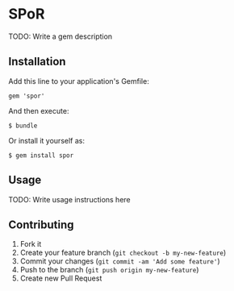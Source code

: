 # SPoR

TODO: Write a gem description

## Installation

Add this line to your application's Gemfile:

    gem 'spor'

And then execute:

    $ bundle

Or install it yourself as:

    $ gem install spor

## Usage

TODO: Write usage instructions here

## Contributing

1. Fork it
2. Create your feature branch (`git checkout -b my-new-feature`)
3. Commit your changes (`git commit -am 'Add some feature'`)
4. Push to the branch (`git push origin my-new-feature`)
5. Create new Pull Request
